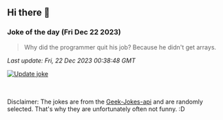 ## Hi there 👋

### Joke of the day (Fri Dec 22 2023)
<!-- joke -->
>Why did the programmer quit his job? Because he didn't get arrays.
<!-- /joke -->

*Last update: Fri, 22 Dec 2023 00:38:48 GMT*

[![Update joke](https://github.com/nclskfm/nclskfm/actions/workflows/joke.yml/badge.svg)](https://github.com/nclskfm/nclskfm/actions/workflows/joke.yml)

<br><br>
Disclaimer: The jokes are from the [Geek-Jokes-api](https://github.com/sameerkumar18/geek-joke-api) and are randomly selected. That's why they are unfortunately often not funny. :D
